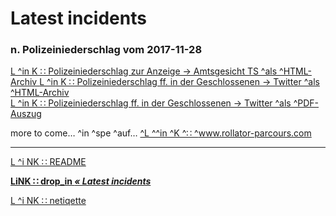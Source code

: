# Latest incidents

### n. Polizeiniederschlag vom 2017-11-28

[ L ^in K ∷ Polizeiniederschlag zur Anzeige → Amtsgesicht TS ^als ^HTML-Archiv ](https://www.rollator-parcours.com/include/0ffSite/Mobile-Webmail--HametnerUwe-2017-12-17-PolizeiniederschlagAnzeige/)
[ L ^in K ∷ Polizeiniederschlag ff. in der Geschlossenen → Twitter ^als ^HTML-Archiv ](https://rollparc.com/include/0ffSite/Twitter--HametnerUwe-2017-12-23-Quotes/)  
[ L ^in K ∷ Polizeiniederschlag ff. in der Geschlossenen → Twitter ^als ^PDF-Auszug ](https://rollparc.com/include/0ffSite/Twitter--HamenterUwe-2017-12-23-Quotes-ic.pdf)  


more to come… ^in ^spe ^auf… [ ^L ^^in ^K ^∷ ^www.rollator-parcours.com ](https://www.rollator-parcours.com/de/)


---
[ L ^i NK ∷ README ](./README.md)

**[ LiNK ∷ drop_in _« Latest incidents_ ](./droppin.md)**

[ L ^i NK ∷ netiqette ](./netiqette.md)